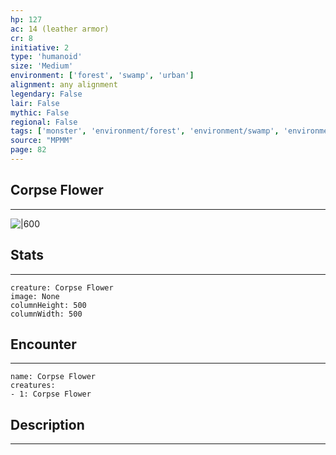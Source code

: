 ```yaml
---
hp: 127
ac: 14 (leather armor)
cr: 8
initiative: 2
type: 'humanoid'    
size: 'Medium'
environment: ['forest', 'swamp', 'urban']
alignment: any alignment
legendary: False
lair: False
mythic: False
regional: False
tags: ['monster', 'environment/forest', 'environment/swamp', 'environment/urban']
source: "MPMM"
page: 82
---
```


## Corpse Flower
---

![|600](D:/Program%20Files/5e.tools/img/bestiary/MPMM/Corpse%20Flower.webp)

## Stats
---

```statblock
creature: Corpse Flower
image: None
columnHeight: 500
columnWidth: 500
```

## Encounter
---

```encounter-table
name: Corpse Flower
creatures:
- 1: Corpse Flower
```

## Description
---




